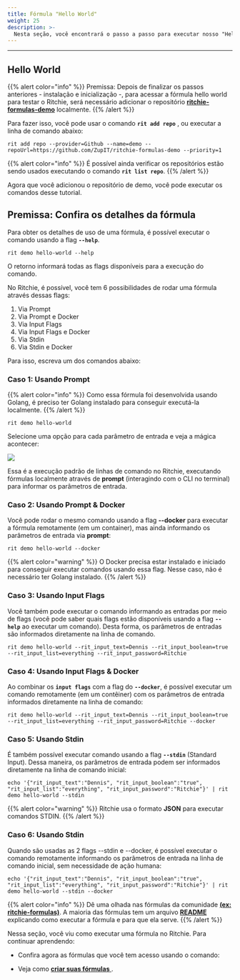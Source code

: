 ```yaml
---
title: Fórmula "Hello World"
weight: 25
description: >-
  Nesta seção, você encontrará o passo a passo para executar nosso "Hello World".
---
```


---

## Hello World

{{% alert color="info" %}}
 Premissa: Depois de finalizar os passos anteriores -  instalação e inicialização -,  para acessar a fórmula hello world para testar o Ritchie, será necessário adicionar o repositório [**ritchie-formulas-demo**](https://github.com/ZupIT/ritchie-formulas-demo) localmente.
{{% /alert %}}


Para fazer isso, você pode usar o comando **`rit add repo`** , ou executar a linha de comando abaixo:

```text
rit add repo --provider=Github --name=demo --repoUrl=https://github.com/ZupIT/ritchie-formulas-demo --priority=1
```

{{% alert color="info" %}}
  É possível ainda verificar os repositórios estão sendo usados executando o comando **`rit list repo`**.
{{% /alert %}}

Agora que você adicionou o repositório de demo, você pode executar os comandos desse tutorial.

## Premissa: Confira os detalhes da fórmula

Para obter os detalhes de uso de uma fórmula, é possível executar o comando usando a flag **`--help`**.

```text
rit demo hello-world --help
```
O retorno informará todas as flags disponíveis para a execução do comando.

No Ritchie, é possível, você tem 6 possibilidades de rodar uma fórmula através dessas flags: 
1. Via Prompt 
2. Via Prompt e Docker 
3. Via Input Flags
4. Via Input Flags e Docker
5. Via Stdin
6. Via Stdin e Docker 

Para isso, escreva um dos comandos abaixo:

### Caso 1: Usando Prompt


{{% alert color="info" %}}
  Como essa fórmula  foi desenvolvida usando Golang, é preciso ter Golang instalado para conseguir  executá-la localmente.
{{% /alert %}}


```text
rit demo hello-world
```
Selecione uma opção para cada parâmetro de entrada e veja a mágica acontecer:

![](/docs/large-gif-1054x366-.gif)

Essa é a execução padrão de linhas de comando no Ritchie, executando fórmulas localmente através de **prompt** (interagindo com o CLI no terminal) para informar os parâmetros de entrada.

### Caso 2: Usando Prompt & Docker

Você pode rodar o mesmo comando usando a flag **--docker** para executar a fórmula remotamente (em um container), mas ainda informando os parâmetros de entrada via **prompt**:


```text
rit demo hello-world --docker
```

{{% alert color="warning" %}}
  O Docker precisa estar instalado e iniciado para conseguir executar comandos usando essa flag.
Nesse caso, não é necessário ter Golang instalado.
{{% /alert %}}

### Caso 3: Usando Input Flags

Você também pode executar o comando informando as entradas por meio de flags (você pode saber quais flags estão disponíveis usando  a flag **`--help`** ao executar um comando). Desta forma, os parâmetros de entradas são informados diretamente na linha de comando.


```text
rit demo hello-world --rit_input_text=Dennis --rit_input_boolean=true --rit_input_list=everything --rit_input_password=Ritchie
```

### Caso 4: Usando Input Flags & Docker

Ao combinar os **`input flags`** com a flag do **`--docker`**, é possível executar um comando remotamente (em um contêiner) com os parâmetros de entrada informados diretamente na linha de comando:


```text
rit demo hello-world --rit_input_text=Dennis --rit_input_boolean=true --rit_input_list=everything --rit_input_password=Ritchie --docker
```

### Caso 5: Usando Stdin

É também possível executar comando usando a flag **`--stdin`** (Standard Input). Dessa maneira, os parâmetros de entrada podem ser informados diretamente na linha de comando inicial:


```text
echo '{"rit_input_text":"Dennis", "rit_input_boolean":"true", "rit_input_list":"everything", "rit_input_password":"Ritchie"}' | rit demo hello-world --stdin
```
{{% alert color="warning" %}}
  Ritchie usa o formato **JSON** para executar comandos STDIN.
{{% /alert %}}

### Caso 6: Usando Stdin

Quando são usadas as 2 flags --stdin e --docker, é possível executar o comando remotamente informando os parâmetros de entrada na linha de comando inicial, sem necessidade de ação humana:


```text
echo '{"rit_input_text":"Dennis", "rit_input_boolean":"true", "rit_input_list":"everything", "rit_input_password":"Ritchie"}' | rit demo hello-world --stdin --docker
```
{{% alert color="info" %}}
  Dê uma olhada nas fórmulas da comunidade [**(ex: ritchie-formulas)**](https://github.com/ZupIT/ritchie-formulas). 
A maioria das fórmulas tem um arquivo [**README**](https://github.com/ZupIT/ritchie-formulas/tree/master/demo/hello-world) explicando como executar a fórmula e para que ela serve.
{{% /alert %}}

Nessa seção, você viu como executar uma fórmula no Ritchie. Para continuar aprendendo:

- Confira agora as fórmulas que você tem acesso usando o comando: 


- Veja como [**criar suas fórmulas** ](/docs-ritchie/pt-br/como/fórmulas/criar-fórmulas/).


